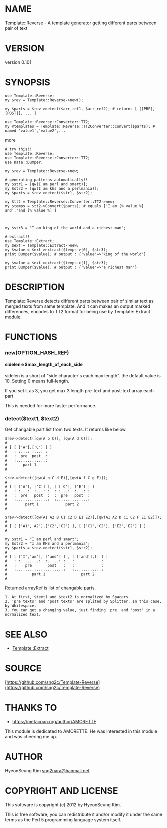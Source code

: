 # NAME

Template::Reverse - A template generator getting different parts between pair of text

# VERSION

version 0.101

# SYNOPSIS

    use Template::Reverse;
    my $rev = Template::Reverse->new();

    my $parts = $rev->detect($arr_ref1, $arr_ref2); # returns [ [[PRE],[POST]], ... ]

    use Template::Reverse::Converter::TT2;
    my @templates = Template::Reverse::TT2Converter::Convert($parts); # named 'value1','value2',...

more

    # try this!!
    use Template::Reverse;
    use Template::Reverse::Converter::TT2;
    use Data::Dumper;

    my $rev = Template::Reverse->new;

    # generating patterns automatically!!
    my $str1 = [qw(I am perl and smart)];
    my $str2 = [qw(I am khs and a perlmania)];
    my $parts = $rev->detect($str1, $str2);

    my $tt2 = Template::Reverse::Converter::TT2->new;
    my $temps = $tt2->Convert($parts); # equals ['I am [% value %] and','and [% value %]']



    my $str3 = "I am king of the world and a richest man";

    # extract!!
    use Template::Extract;
    my $ext = Template::Extract->new;
    my $value = $ext->extract($temps->[0], $str3);
    print Dumper($value); # output : {'value'=>'king of the world'}

    my $value = $ext->extract($temps->[1], $str3);
    print Dumper($value); # output : {'value'=>'a richest man'}

# DESCRIPTION

Template::Reverse detects different parts between pair of similar text as merged texts from same template.
And it can makes an output marked differences, encodes to TT2 format for being use by Template::Extract module.

# FUNCTIONS

### new(OPTION\_HASH\_REF)

#### sidelen=>$max\_length\_of\_each\_side

sidelen is a short of "side character's each max length".
the default value is 10. Setting 0 means full-length.

If you set it as 3, you get max 3 length pre-text and post-text array each part.

This is needed for more faster performance.

### detect($text1, $text2)

Get changable part list from two texts.
It returns like below

    $rev->detect([qw(A b C)], [qw(A d C)]);
    #
    # [ [ ['A'],['C'] ] ]
    #   : :...: :...: :     
    #   :  pre  post  :
    #   :.............:  
    #       part 1
    #

    $rev->detect([qw(A b C d E)],[qw(A f C g E)]);
    #
    # [ [ ['A'], ['C'] ], [ ['C'], ['E'] ] ]
    #   : :...:  :...: :  : :...:  :...: :
    #   :  pre   post  :  :  pre   post  :
    #   :..............:  :..............:
    #        part 1            part 2
    #

    $rev->detect([qw(A1 A2 B C1 C2 D E1 E2)],[qw(A1 A2 D C1 C2 F E1 E2)]);
    #
    # [ [ ['A1','A2'],['C2','C2'] ], [ ['C1','C2'], ['E2','E2'] ] ]
    #

    my $str1 = "I am perl and smart";
    my $str2 = "I am KHS and a perlmania";
    my $parts = $rev->detect($str1, $str2);
    #
    # [ [ ['I','am'], ['and'] ] , [ ['and'],[] ] ]
    #   : :........:  :.....: :   :            :
    #   :    pre       post   :   :            :
    #   :.....................:   :............:
    #           part 1                part 2
    #

Returned arrayRef is list of changable parts.

    1. At first, $text1 and $text2 is normalized by Spacers.
    2. 'pre texts' and 'post texts' are splited by Splitter. In this case, by Whitespace.
    3. You can get a changing value, just finding 'pre' and 'post' in a normalized text.

# SEE ALSO

- [Template::Extract](http://search.cpan.org/perldoc?Template::Extract)

# SOURCE

[https://github.com/sng2c/Template-Reverse](https://github.com/sng2c/Template-Reverse)

# THANKS TO

- https://metacpan.org/author/AMORETTE

This module is dedicated to AMORETTE.
He was interested in this module and was cheering me up.

# AUTHOR

HyeonSeung Kim <sng2nara@hanmail.net>

# COPYRIGHT AND LICENSE

This software is copyright (c) 2012 by HyeonSeung Kim.

This is free software; you can redistribute it and/or modify it under
the same terms as the Perl 5 programming language system itself.
